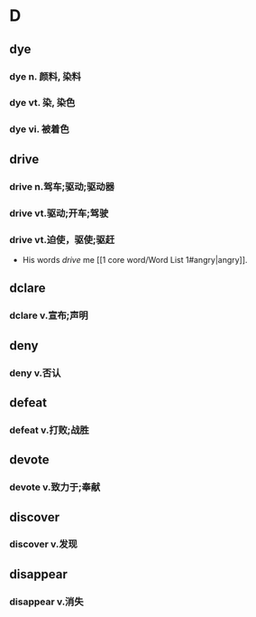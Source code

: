 
# D

## dye

### dye n. 颜料, 染料

### dye vt. 染, 染色

### dye vi. 被着色

## drive

### drive n.驾车;驱动;驱动器

### drive vt.驱动;开车;驾驶

### drive vt.迫使，驱使;驱赶

- His words *drive* me [[1 core word/Word List 1#angry|angry]].

## dclare

### dclare v.宣布;声明

## deny

### deny v.否认

## defeat

### defeat v.打败;战胜

## devote

### devote v.致力于;奉献

## discover

### discover v.发现

## disappear

### disappear v.消失
